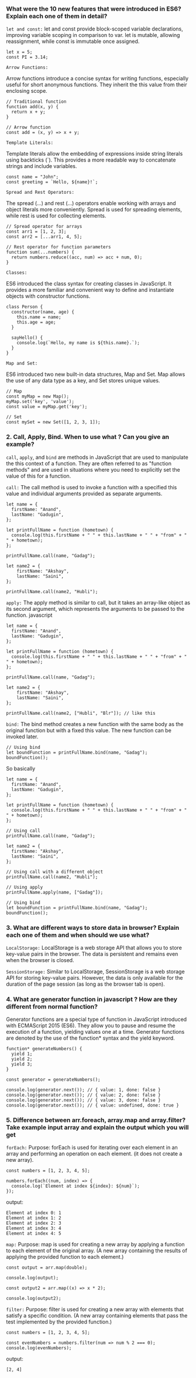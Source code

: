 ### What were the 10 new features that were introduced in ES6? Explain each one of them in detail?

`let and const:`
let and const provide block-scoped variable declarations, improving variable scoping in comparison to var. let is mutable, allowing reassignment, while const is immutable once assigned.

```
let x = 5;
const PI = 3.14;
```

`Arrow Functions:`

Arrow functions introduce a concise syntax for writing functions, especially useful for short anonymous functions. They inherit the this value from their enclosing scope.

```
// Traditional function
function add(x, y) {
  return x + y;
}

// Arrow function
const add = (x, y) => x + y;
```

`Template Literals:`

Template literals allow the embedding of expressions inside string literals using backticks (`). This provides a more readable way to concatenate strings and include variables.

```
const name = "John";
const greeting = `Hello, ${name}!`;
```

`Spread and Rest Operators:`

The spread (...) and rest (...) operators enable working with arrays and object literals more conveniently. Spread is used for spreading elements, while rest is used for collecting elements.

```
// Spread operator for arrays
const arr1 = [1, 2, 3];
const arr2 = [...arr1, 4, 5];

// Rest operator for function parameters
function sum(...numbers) {
  return numbers.reduce((acc, num) => acc + num, 0);
}
```

`Classes:`

ES6 introduced the class syntax for creating classes in JavaScript. It provides a more familiar and convenient way to define and instantiate objects with constructor functions.

```
class Person {
  constructor(name, age) {
    this.name = name;
    this.age = age;
  }

  sayHello() {
    console.log(`Hello, my name is ${this.name}.`);
  }
}
```

`Map and Set:`

ES6 introduced two new built-in data structures, Map and Set. Map allows the use of any data type as a key, and Set stores unique values.

```
// Map
const myMap = new Map();
myMap.set('key', 'value');
const value = myMap.get('key');

// Set
const mySet = new Set([1, 2, 3, 1]);
```

### 2. Call, Apply, Bind. When to use what ? Can you give an example?

`call`, `apply`, and `bind` are methods in JavaScript that are used to manipulate the this context of a function. They are often referred to as "function methods" and are used in situations where you need to explicitly set the value of this for a function.

`call:`
The call method is used to invoke a function with a specified this value and individual arguments provided as separate arguments.

```
let name = {
  firstName: "Anand",
  lastName: "Gadugin",
};

let printFullName = function (hometown) {
  console.log(this.firstName + " " + this.lastName + " " + "from" + " " + hometown);
};

printFullName.call(name, "Gadag");

let name2 = {
    firstName: "Akshay",
    lastName: "Saini",
};

printFullName.call(name2, "Hubli");
```

`apply:`
The apply method is similar to call, but it takes an array-like object as its second argument, which represents the arguments to be passed to the function.
javascript

```
let name = {
  firstName: "Anand",
  lastName: "Gadugin",
};

let printFullName = function (hometown) {
  console.log(this.firstName + " " + this.lastName + " " + "from" + " " + hometown);
};

printFullName.call(name, "Gadag");

let name2 = {
    firstName: "Akshay",
    lastName: "Saini",
};

printFullName.call(name2, ["Hubli", "Blr"]); // like this
```

`bind:`
The bind method creates a new function with the same body as the original function but with a fixed this value. The new function can be invoked later.

```
// Using bind
let boundFunction = printFullName.bind(name, "Gadag");
boundFunction();
```

So basically

```
let name = {
  firstName: "Anand",
  lastName: "Gadugin",
};

let printFullName = function (hometown) {
  console.log(this.firstName + " " + this.lastName + " " + "from" + " " + hometown);
};

// Using call
printFullName.call(name, "Gadag");

let name2 = {
  firstName: "Akshay",
  lastName: "Saini",
};

// Using call with a different object
printFullName.call(name2, "Hubli");

// Using apply
printFullName.apply(name, ["Gadag"]);

// Using bind
let boundFunction = printFullName.bind(name, "Gadag");
boundFunction();
```

### 3. What are different ways to store data in browser? Explain each one of them and when should we use what?

`LocalStorage:` LocalStorage is a web storage API that allows you to store key-value pairs in the browser. The data is persistent and remains even when the browser is closed.

`SessionStorage:` Similar to LocalStorage, SessionStorage is a web storage API for storing key-value pairs. However, the data is only available for the duration of the page session (as long as the browser tab is open).

### 4. What are generator function in javascript ? How are they different from normal function?

Generator functions are a special type of function in JavaScript introduced with ECMAScript 2015 (ES6). They allow you to pause and resume the execution of a function, yielding values one at a time. Generator functions are denoted by the use of the function\* syntax and the yield keyword.

```
function* generateNumbers() {
  yield 1;
  yield 2;
  yield 3;
}

const generator = generateNumbers();

console.log(generator.next()); // { value: 1, done: false }
console.log(generator.next()); // { value: 2, done: false }
console.log(generator.next()); // { value: 3, done: false }
console.log(generator.next()); // { value: undefined, done: true }
```

### 5. Difference between arr.foreach, array.map and array.filter? Take example input array and explain the output which you will get

`forEach:`
Purpose: forEach is used for iterating over each element in an array and performing an operation on each element. (it does not create a new array).

```
const numbers = [1, 2, 3, 4, 5];

numbers.forEach((num, index) => {
  console.log(`Element at index ${index}: ${num}`);
});
```

output:

```
Element at index 0: 1
Element at index 1: 2
Element at index 2: 3
Element at index 3: 4
Element at index 4: 5
```

`map:`
Purpose: map is used for creating a new array by applying a function to each element of the original array. (A new array containing the results of applying the provided function to each element.)

```
const output = arr.map(double);

console.log(output);

const output2 = arr.map((x) => x * 2);

console.log(output2);
```

`filter:`
Purpose: filter is used for creating a new array with elements that satisfy a specific condition. (A new array containing elements that pass the test implemented by the provided function.)

```
const numbers = [1, 2, 3, 4, 5];

const evenNumbers = numbers.filter(num => num % 2 === 0);
console.log(evenNumbers);
```

output:

```
[2, 4]
```
